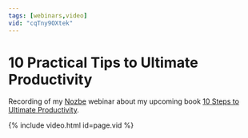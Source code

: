 ```yaml
---
tags: [webinars,video]
vid: "cqTny9OXtek"
---
```


# 10 Practical Tips to Ultimate Productivity

Recording of my [Nozbe][n] webinar about my upcoming book [10 Steps to Ultimate Productivity](https://productivitycourse.com).

{% include video.html id=page.vid %}

<!--More-->


[n]: https://nozbe.com/?a=mike